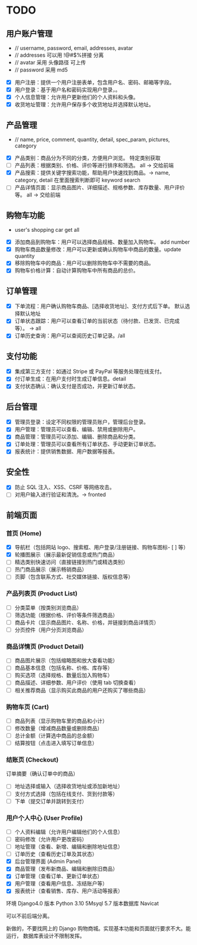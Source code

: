 # TODO

## 用户账户管理

- // username, password, email, addresses, avatar
- // addresses 可以用 !@#$%拼接 分离
- // avatar 采用 头像路径 可上传
- // password 采用 md5

- [x] 用户注册：提供一个用户注册表单，包含用户名、密码、邮箱等字段。
- [x] 用户登录：基于用户名和密码实现用户登录，。
- [x] 个人信息管理：允许用户更新他们的个人资料和头像。
- [x] 收货地址管理：允许用户保存多个收货地址并选择默认地址。

## 产品管理

- // name, price, comment, quantity, detail, spec_param, pictures, category
- [x] 产品类别：商品分为不同的分类，方便用户浏览。 特定类别获取
- [ ] 产品列表：根据类别、价格、评价等进行排序和筛选。 all -> 交给前端
- [x] 产品搜索：提供关键字搜索功能，帮助用户快速找到商品。-> name, category, detail 在里面搜索判断即可 keyword search
- [ ] 产品详情页面：显示商品图片、详细描述、规格参数、库存数量、用户评价等。 all -> 交给前端

## 购物车功能

- user's shopping car get all
- [x] 添加商品到购物车：用户可以选择商品规格、数量加入购物车。 add number
- [x] 购物车商品数量修改：用户可以更新或确认购物车中商品的数量。update quantity
- [x] 移除购物车中的商品：用户可以删除购物车中不需要的商品。
- [x] 购物车价格计算：自动计算购物车中所有商品的总价。

## 订单管理

- [x] 下单流程：用户确认购物车商品、[选择收货地址]、支付方式后下单。 默认选择默认地址
- [x] 订单状态跟踪：用户可以查看订单的当前状态（待付款、已发货、已完成等）。 -> all
- [x] 订单历史查询：用户可以查阅历史订单记录。/all

## 支付功能

- [x] 集成第三方支付：如通过 Stripe 或 PayPal 等服务处理在线支付。
- [x] 付订单生成：在用户支付时生成订单信息。detail
- [x] 支付状态确认：确认支付是否成功，并更新订单状态。

## 后台管理

- [x] 管理员登录：设定不同权限的管理员账户，管理后台登录。
- [x] 用户管理：管理员可以查看、编辑、禁用或删除用户。
- [x] 商品管理：管理员可以添加、编辑、删除商品和分类。
- [x] 订单处理：管理员可以查看所有订单状态、手动更新订单状态。
- [x] 报表统计：提供销售数据、用户数据等报表。

## 安全性

- [x] 防止 SQL 注入、XSS、CSRF 等网络攻击。
- [ ] 对用户输入进行验证和清洗。-> fronted

## 前端页面

### 首页 (Home)

- [x] 导航栏（包括网站 logo、搜索框、用户登录/注册链接、购物车图标- [ ] 等）
- [x] 轮播图展示（展示最新促销信息或热门商品）
- [ ] 精选类别快速访问（直接链接到热门或精选类别）
- [ ] 热门商品展示（展示畅销商品）
- [ ] 页脚（包含联系方式、社交媒体链接、版权信息等）

### 产品列表页 (Product List)

- [ ] 分类菜单（按类别浏览商品）
- [ ] 筛选功能（根据价格、评价等条件筛选商品）
- [ ] 商品卡片（显示商品图片、名称、价格，并链接到商品详情页）
- [ ] 分页控件（用户分页浏览商品）

### 商品详情页 (Product Detail)

- [ ] 商品图片展示（包括缩略图和放大查看功能）
- [ ] 商品基本信息（包括名称、价格、库存等）
- [ ] 购买选项（选择规格、数量后加入购物车）
- [ ] 商品描述、详细参数、用户评价（使用 tab 切换查看）
- [ ] 相关推荐商品（显示购买此商品的用户还购买了哪些商品）

### 购物车页 (Cart)

- [ ] 商品列表（显示购物车里的商品和小计）
- [ ] 修改数量（增减商品数量或删除商品）
- [ ] 总计金额（计算选中商品的总金额）
- [ ] 结算按钮（点击进入填写订单信息）

### 结账页 (Checkout)

订单摘要（确认订单中的商品）

- [ ] 地址选择或输入（选择收货地址或添加新地址）
- [ ] 支付方式选择（包括在线支付、货到付款等）
- [ ] 下单（提交订单并跳转到支付）

### 用户个人中心 (User Profile)

- [ ] 个人资料编辑（允许用户编辑他们的个人信息）
- [ ] 密码修改（允许用户更改密码）
- [ ] 地址管理（查看、新增、编辑和删除地址信息）
- [ ] 订单历史（查看历史订单及其状态）
- [x] 后台管理界面 (Admin Panel)
- [x] 商品管理（发布新商品、编辑和删除旧商品）
- [x] 订单管理（查看订单、更新订单状态）
- [x] 用户管理（查看用户信息、冻结账户等）
- [x] 报表统计（查看销售、库存、用户活动等报表）

环境 Django4.0 版本
Python 3.10
5Msyql 5.7 版本数据库
Navicat

可以不前后端分离。

新做的，不要找网上的 Django 购物商城。实现基本功能和页面就行要求不大。能运行，
数据库表设计不限制发挥。

